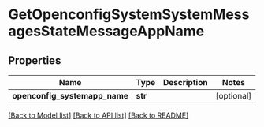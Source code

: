 # GetOpenconfigSystemSystemMessagesStateMessageAppName

## Properties
Name | Type | Description | Notes
------------ | ------------- | ------------- | -------------
**openconfig_systemapp_name** | **str** |  | [optional] 

[[Back to Model list]](../README.md#documentation-for-models) [[Back to API list]](../README.md#documentation-for-api-endpoints) [[Back to README]](../README.md)


